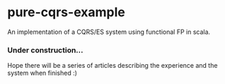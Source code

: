 # pure-cqrs-example
An implementation of a CQRS/ES system using functional FP in scala.

### Under construction... 
Hope there will be a series of articles describing the experience and the system  when finished :)